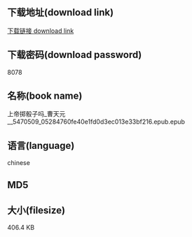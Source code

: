 ## 下载地址(download link)
[下载链接 download link](https://voluble-croquembouche-d321dc.netlify.app/?s=%E4%B8%8A%E5%B8%9D%E6%8E%B7%E9%AA%B0%E5%AD%90%E5%90%97_%E6%9B%B9%E5%A4%A9%E5%85%83__5470509_05284760fe40e1fd0d3ec013e33bf216.epub)

## 下载密码(download password)
8078

## 名称(book name)
上帝掷骰子吗_曹天元__5470509_05284760fe40e1fd0d3ec013e33bf216.epub.epub

## 语言(language)
chinese

## MD5


## 大小(filesize)
406.4 KB
